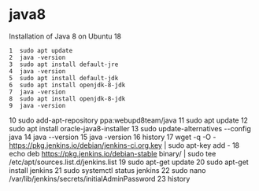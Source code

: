 # java8
Installation of Java 8 on Ubuntu 18


    1  sudo apt update
    2  java -version
    3  sudo apt install default-jre
    4  java -version
    5  sudo apt install default-jdk
    6  sudo apt install openjdk-8-jdk
    7  java -version
    8  sudo apt install openjdk-8-jdk
    9  java -version
   10  sudo add-apt-repository ppa:webupd8team/java
   11  sudo apt update
   12  sudo apt install oracle-java8-installer
   13  sudo update-alternatives --config java
   14  java --version
   15  java -version
   16  history
   17  wget -q -O - https://pkg.jenkins.io/debian/jenkins-ci.org.key | sudo apt-key add -
   18  echo deb https://pkg.jenkins.io/debian-stable binary/ | sudo tee /etc/apt/sources.list.d/jenkins.list
   19  sudo apt-get update
   20  sudo apt-get install jenkins
   21  sudo systemctl status jenkins
   22  sudo nano /var/lib/jenkins/secrets/initialAdminPassword
   23  history
